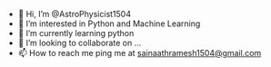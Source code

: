 - 👋 Hi, I’m @AstroPhysicist1504
- 👀 I’m interested in Python and Machine Learning
- 🌱 I’m currently learning python
- 💞️ I’m looking to collaborate on ...
- 📫 How to reach me ping me at sainaathramesh1504@gmail.com

<!---
AstroPhysicist1504/AstroPhysicist1504 is a ✨ special ✨ repository because its `README.md` (this file) appears on your GitHub profile.
You can click the Preview link to take a look at your changes.
--->
